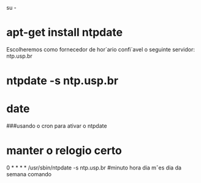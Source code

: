 
su -
# apt-get install ntpdate
Escolheremos como fornecedor de hor´ario confi´avel o seguinte servidor: ntp.usp.br
# ntpdate -s ntp.usp.br
# date

###usando o cron para ativar o ntpdate


# manter o relogio certo
0 * * * * /usr/sbin/ntpdate -s ntp.usp.br
#minuto hora dia mˆes dia da semana comando


